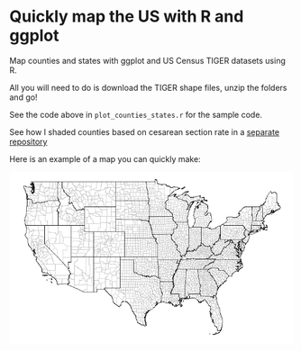 # Quickly map the US with R and ggplot
Map counties and states with ggplot and US Census TIGER datasets using R. 

All you will need to do is download the TIGER shape files, unzip the folders and go! 

See the code above in `plot_counties_states.r` for the sample code. 

See how I shaded counties based on cesarean section rate in a [separate repository](https://github.com/smitsrr/delivery_method)

Here is an example of a map you can quickly make:

![us_map](https://github.com/smitsrr/tiger_ggplot/blob/master/counties_map.jpeg)
